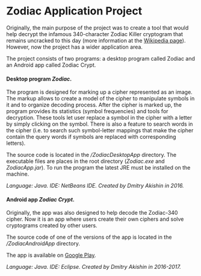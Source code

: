# Zodiac Application Project

Originally, the main purpose of the project was to create a tool that would help decrypt the infamous 340-character Zodiac Killer cryptogram that remains uncracked to this day (more information at the [Wikipedia page](https://en.wikipedia.org/wiki/Zodiac_Killer#Letters_from_the_Zodiac)). 
However, now the project has a wider application area. 

The project consists of two programs: a desktop program called Zodiac and an Android app called Zodiac Crypt.

#### Desktop program *Zodiac*.

The program is designed for marking up a cipher represented as an image. The markup allows to create a model of the cipher to manipulate symbols in it and to organize decoding process. After the cipher is marked up, the program provides its statistics (symbol frequencies) and tools for decryption. These tools let user replace a symbol in the cipher with a letter by simply clicking on the symbol. There is also a feature to search words in the cipher (i.e. to search such symbol-letter mappings that make the cipher contain the query words if symbols are replaced with corresponding letters).

The source code is located in the */ZodiacDesktopApp* directory. The executable files are places in the root directory (*Zodiac.exe* and *ZodiacApp.jar*). To run the program the latest JRE must be installed on the machine.

*Language: Java. IDE: NetBeans IDE. Created by Dmitry Akishin in 2016.*


#### Android app *Zodiac Crypt*.

Originally, the app was also designed to help decode the Zodiac-340 cipher. Now it is an app where users create their own ciphers and solve cryptograms created by other users.

The source code of one of the versions of the app is located in the */ZodiacAndroidApp* directory.

The app is available on [Google Play](https://play.google.com/store/apps/details?id=com.deakishin.zodiac).

*Language: Java. IDE: Eclipse. Created by Dmitry Akishin in 2016-2017.*
